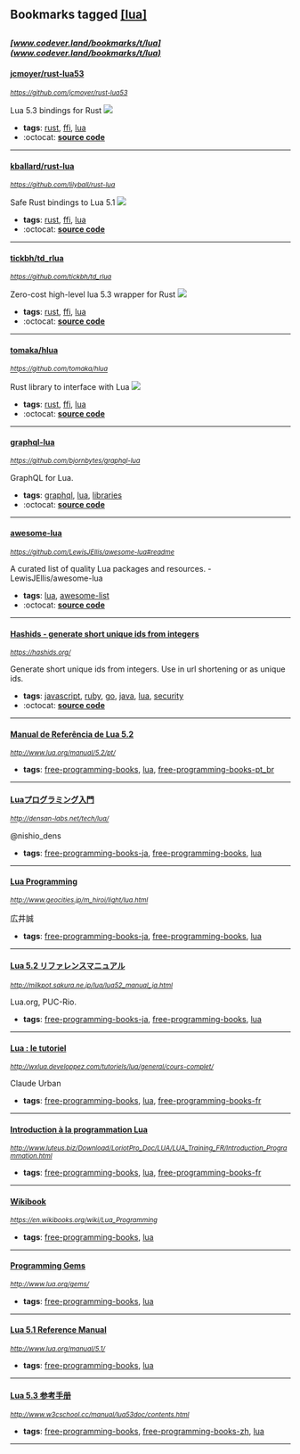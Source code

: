 ## Bookmarks tagged [[lua]](https://www.codever.land/search?q=[lua])

_<sup><sup>[www.codever.land/bookmarks/t/lua](www.codever.land/bookmarks/t/lua)</sup></sup>_
---
#### [jcmoyer/rust-lua53](https://github.com/jcmoyer/rust-lua53)
_<sup>https://github.com/jcmoyer/rust-lua53</sup>_

Lua 5.3 bindings for Rust [<img src="https://api.travis-ci.org/jcmoyer/rust-lua53.svg?branch=master">](https://travis-ci.org/jcmoyer/rust-lua53)
* **tags**: [rust](../tagged/rust.md), [ffi](../tagged/ffi.md), [lua](../tagged/lua.md)
* :octocat: **[source code](https://github.com/jcmoyer/rust-lua53)**
---
#### [kballard/rust-lua](https://github.com/lilyball/rust-lua)
_<sup>https://github.com/lilyball/rust-lua</sup>_

Safe Rust bindings to Lua 5.1 [<img src="https://api.travis-ci.org/lilyball/rust-lua.svg">](https://travis-ci.org/lilyball/rust-lua)
* **tags**: [rust](../tagged/rust.md), [ffi](../tagged/ffi.md), [lua](../tagged/lua.md)
* :octocat: **[source code](https://github.com/lilyball/rust-lua)**
---
#### [tickbh/td_rlua](https://github.com/tickbh/td_rlua)
_<sup>https://github.com/tickbh/td_rlua</sup>_

Zero-cost high-level lua 5.3 wrapper for Rust [<img src="https://api.travis-ci.org/tickbh/td_rlua.svg?branch=master">](https://travis-ci.org/tickbh/td_rlua)
* **tags**: [rust](../tagged/rust.md), [ffi](../tagged/ffi.md), [lua](../tagged/lua.md)
* :octocat: **[source code](https://github.com/tickbh/td_rlua)**
---
#### [tomaka/hlua](https://github.com/tomaka/hlua)
_<sup>https://github.com/tomaka/hlua</sup>_

Rust library to interface with Lua [<img src="https://api.travis-ci.org/tomaka/hlua.svg?branch=master">](https://travis-ci.org/tomaka/hlua)
* **tags**: [rust](../tagged/rust.md), [ffi](../tagged/ffi.md), [lua](../tagged/lua.md)
* :octocat: **[source code](https://github.com/tomaka/hlua)**
---
#### [graphql-lua](https://github.com/bjornbytes/graphql-lua)
_<sup>https://github.com/bjornbytes/graphql-lua</sup>_

GraphQL for Lua.
* **tags**: [graphql](../tagged/graphql.md), [lua](../tagged/lua.md), [libraries](../tagged/libraries.md)
* :octocat: **[source code](https://github.com/bjornbytes/graphql-lua)**
---
#### [awesome-lua](https://github.com/LewisJEllis/awesome-lua#readme)
_<sup>https://github.com/LewisJEllis/awesome-lua#readme</sup>_

A curated list of quality Lua packages and resources. - LewisJEllis/awesome-lua
* **tags**: [lua](../tagged/lua.md), [awesome-list](../tagged/awesome-list.md)
* :octocat: **[source code](https://github.com/LewisJEllis/awesome-lua)**
---
#### [Hashids - generate short unique ids from integers](https://hashids.org/)
_<sup>https://hashids.org/</sup>_

Generate short unique ids from integers. Use in url shortening or as unique ids.
* **tags**: [javascript](../tagged/javascript.md), [ruby](../tagged/ruby.md), [go](../tagged/go.md), [java](../tagged/java.md), [lua](../tagged/lua.md), [security](../tagged/security.md)
* :octocat: **[source code](https://github.com/ivanakimov/hashids.js)**
---
#### [Manual de Referência de Lua 5.2](http://www.lua.org/manual/5.2/pt/)
_<sup>http://www.lua.org/manual/5.2/pt/</sup>_

* **tags**: [free-programming-books](../tagged/free-programming-books.md), [lua](../tagged/lua.md), [free-programming-books-pt_br](../tagged/free-programming-books-pt_br.md)
---
#### [Luaプログラミング入門](http://densan-labs.net/tech/lua/)
_<sup>http://densan-labs.net/tech/lua/</sup>_

@nishio_dens
* **tags**: [free-programming-books-ja](../tagged/free-programming-books-ja.md), [free-programming-books](../tagged/free-programming-books.md), [lua](../tagged/lua.md)
---
#### [Lua Programming](http://www.geocities.jp/m_hiroi/light/lua.html)
_<sup>http://www.geocities.jp/m_hiroi/light/lua.html</sup>_

広井誠
* **tags**: [free-programming-books-ja](../tagged/free-programming-books-ja.md), [free-programming-books](../tagged/free-programming-books.md), [lua](../tagged/lua.md)
---
#### [Lua 5.2 リファレンスマニュアル](http://milkpot.sakura.ne.jp/lua/lua52_manual_ja.html)
_<sup>http://milkpot.sakura.ne.jp/lua/lua52_manual_ja.html</sup>_

Lua.org, PUC-Rio.
* **tags**: [free-programming-books-ja](../tagged/free-programming-books-ja.md), [free-programming-books](../tagged/free-programming-books.md), [lua](../tagged/lua.md)
---
#### [Lua : le tutoriel](http://wxlua.developpez.com/tutoriels/lua/general/cours-complet/)
_<sup>http://wxlua.developpez.com/tutoriels/lua/general/cours-complet/</sup>_

Claude Urban
* **tags**: [free-programming-books](../tagged/free-programming-books.md), [lua](../tagged/lua.md), [free-programming-books-fr](../tagged/free-programming-books-fr.md)
---
#### [Introduction à la programmation Lua](http://www.luteus.biz/Download/LoriotPro_Doc/LUA/LUA_Training_FR/Introduction_Programmation.html)
_<sup>http://www.luteus.biz/Download/LoriotPro_Doc/LUA/LUA_Training_FR/Introduction_Programmation.html</sup>_

* **tags**: [free-programming-books](../tagged/free-programming-books.md), [lua](../tagged/lua.md), [free-programming-books-fr](../tagged/free-programming-books-fr.md)
---
#### [Wikibook](https://en.wikibooks.org/wiki/Lua_Programming)
_<sup>https://en.wikibooks.org/wiki/Lua_Programming</sup>_

* **tags**: [free-programming-books](../tagged/free-programming-books.md), [lua](../tagged/lua.md)
---
#### [Programming Gems](http://www.lua.org/gems/)
_<sup>http://www.lua.org/gems/</sup>_

* **tags**: [free-programming-books](../tagged/free-programming-books.md), [lua](../tagged/lua.md)
---
#### [Lua 5.1 Reference Manual](http://www.lua.org/manual/5.1/)
_<sup>http://www.lua.org/manual/5.1/</sup>_

* **tags**: [free-programming-books](../tagged/free-programming-books.md), [lua](../tagged/lua.md)
---
#### [Lua 5.3 参考手册](http://www.w3cschool.cc/manual/lua53doc/contents.html)
_<sup>http://www.w3cschool.cc/manual/lua53doc/contents.html</sup>_

* **tags**: [free-programming-books](../tagged/free-programming-books.md), [free-programming-books-zh](../tagged/free-programming-books-zh.md), [lua](../tagged/lua.md)
---
